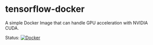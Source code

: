 # tensorflow-docker
A simple Docker Image that can handle GPU acceleration with NVIDIA CUDA.

Status: [![Docker](https://github.com/lukasboettcher/tensorflow-docker/actions/workflows/docker-publish.yml/badge.svg)](https://github.com/lukasboettcher/tensorflow-docker/actions/workflows/docker-publish.yml)
